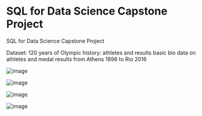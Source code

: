 # SQL for Data Science Capstone Project
 SQL for Data Science Capstone Project
 
Dataset:
120 years of Olympic history: athletes and results
basic bio data on athletes and medal results from Athens 1896 to Rio 2016

![image](https://user-images.githubusercontent.com/10911021/154089556-23099e7c-d00b-4f4f-a1d3-68a256cefaa4.png)

![image](https://user-images.githubusercontent.com/10911021/154089653-11f4ea5b-8904-44c2-9ef2-cb8428e760a7.png)

![image](https://user-images.githubusercontent.com/10911021/154089736-05bdf522-0051-434c-bd34-497ee68b1b7e.png)

![image](https://user-images.githubusercontent.com/10911021/154089812-2340440b-20c1-408b-8095-8b1351ec5bf6.png)
